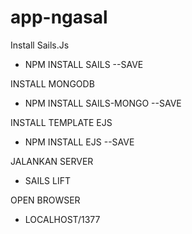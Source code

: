 # app-ngasal

Install Sails.Js
- NPM INSTALL SAILS --SAVE

INSTALL MONGODB
- NPM INSTALL SAILS-MONGO --SAVE

INSTALL TEMPLATE EJS
- NPM INSTALL EJS --SAVE

JALANKAN SERVER
- SAILS LIFT

OPEN BROWSER
- LOCALHOST/1377
